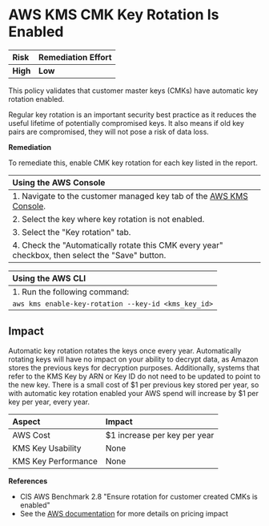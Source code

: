 # AWS KMS CMK Key Rotation Is Enabled

| Risk | Remediation Effort |
| :--- | :--- |
| **High** | **Low** |

This policy validates that customer master keys \(CMKs\) have automatic key rotation enabled.

Regular key rotation is an important security best practice as it reduces the useful lifetime of potentially compromised keys. It also means if old key pairs are compromised, they will not pose a risk of data loss.

**Remediation**

To remediate this, enable CMK key rotation for each key listed in the report.

| Using the AWS Console |
| :--- |
| 1. Navigate to the customer managed key tab of the [AWS KMS Console](https://console.aws.amazon.com/kms/home#/kms/keys). |
| 2. Select the key where key rotation is not enabled. |
| 3. Select the "Key rotation" tab. |
| 4. Check the "Automatically rotate this CMK every year" checkbox, then select the "Save" button. |

| Using the AWS CLI |
| :--- |
| 1. Run the following command: |
| `aws kms enable-key-rotation --key-id <kms_key_id>` |

## Impact

Automatic key rotation rotates the keys once every year. Automatically rotating keys will have no impact on your ability to decrypt data, as Amazon stores the previous keys for decryption purposes. Additionally, systems that refer to the KMS Key by ARN or Key ID do not need to be updated to point to the new key. There is a small cost of $1 per previous key stored per year, so with automatic key rotation enabled your AWS spend will increase by $1 per key per year, every year.

| Aspect | Impact |
| :--- | :--- |
| AWS Cost | $1 increase per key per year |
| KMS Key Usability | None |
| KMS Key Performance | None |

**References**

* CIS AWS Benchmark 2.8 "Ensure rotation for customer created CMKs is enabled"
* See the [AWS documentation](https://aws.amazon.com/kms/pricing/) for more details on pricing impact

